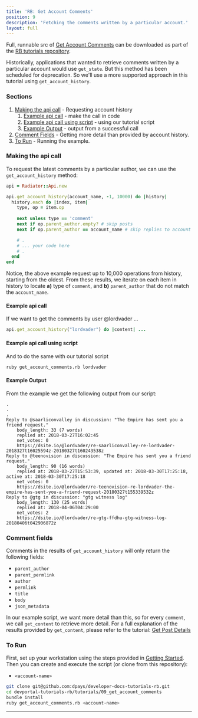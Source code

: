 ```yaml
---
title: 'RB: Get Account Comments'
position: 9
description: 'Fetching the comments written by a particular account.'
layout: full
---              
```

<span class="fa-pull-left top-of-tutorial-repo-link"><span class="first-word">Full</span>, runnable src of [Get Account Comments](https://github.com/dpays/developer-docs-tutorials-rb/tree/master/tutorials/09_get_account_comments) can be downloaded as part of the [RB tutorials repository](https://github.com/dpays/developer-docs-tutorials-rb).</span>
<br>



Historically, applications that wanted to retrieve comments written by a particular account would use `get_state`.  But this method has been scheduled for deprecation.  So we'll use a more supported approach in this tutorial using `get_account_history`.

### Sections

1. [Making the api call](#making-the-api-call) - Requesting account history
    1. [Example api call](#example-api-call) - make the call in code
    1. [Example api call using script](#example-api-call-using-script) - using our tutorial script
    1. [Example Output](#example-output) - output from a successful call
1. [Comment Fields](#comment-fields) - Getting more detail than provided by account history.
1. [To Run](#to-run) - Running the example.

### Making the api call

To request the latest comments by a particular author, we can use the `get_account_history` method:

```ruby
api = Radiator::Api.new

api.get_account_history(account_name, -1, 10000) do |history|
  history.each do |index, item|
    type, op = item.op
    
    next unless type == 'comment'
    next if op.parent_author.empty? # skip posts
    next if op.parent_author == account_name # skip replies to account

    # .
    # ... your code here
    # .
  end
end
```

Notice, the above example request up to 10,000 operations from history, starting from the oldest.  From these results, we iterate on each item in history to locate **a)** type of `comment`, and **b)** `parent_author` that do not match the `account_name`.

#### Example api call

If we want to get the comments by user @lordvader ...

```ruby
api.get_account_history("lordvader") do |content| ...
```

#### Example api call using script

And to do the same with our tutorial script
```bash
ruby get_account_comments.rb lordvader
```

#### Example Output

From the example we get the following output from our script:

```
.
.
.
Reply to @saarliconvalley in discussion: "The Empire has sent you a friend request."
	body_length: 33 (7 words)
	replied at: 2018-03-27T16:02:45
	net_votes: 0
	https://dsite.io/@lordvader/re-saarliconvalley-re-lordvader-2018327t16025594z-20180327t160243538z
Reply to @teenovision in discussion: "The Empire has sent you a friend request."
	body_length: 90 (16 words)
	replied at: 2018-03-27T15:53:39, updated at: 2018-03-30T17:25:18, active at: 2018-03-30T17:25:18
	net_votes: 0
	https://dsite.io/@lordvader/re-teenovision-re-lordvader-the-empire-has-sent-you-a-friend-request-20180327t155339532z
Reply to @gtg in discussion: "gtg witness log"
	body_length: 130 (25 words)
	replied at: 2018-04-06T04:29:00
	net_votes: 2
	https://dsite.io/@lordvader/re-gtg-ffdhu-gtg-witness-log-20180406t042906872z
```

### Comment fields

Comments in the results of `get_account_history` will only return the following fields:

* `parent_author`
* `parent_permlink`
* `author`
* `permlink`
* `title`
* `body`
* `json_metadata`

In our example script, we want more detail than this, so for every `comment`, we call `get_content` to retrieve more detail.  For a full explanation of the results provided by `get_content`, please refer to the tutorial: [Get Post Details](https://github.com/dpays/developer-docs-tutorials-rb/tree/master/tutorials/05_get_post_details)

### To Run

First, set up your workstation using the steps provided in [Getting Started](https://developers.dpays.io/tutorials-ruby/getting_started).  Then you can create and execute the script (or clone from this repository):

* `<account-name>`

```bash
git clone git@github.com:dpays/developer-docs-tutorials-rb.git
cd devportal-tutorials-rb/tutorials/09_get_account_comments
bundle install
ruby get_account_comments.rb <account-name>
```

---
